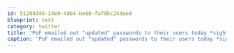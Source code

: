 ```yaml
---
id: 51284d46-14e9-4804-be68-fa78bc24dee8
blueprint: text
category: twitter
title: 'PoF emailed out "updated" passwords to their users today *sigh* You''re still doing it wrong.'
caption: 'PoF emailed out "updated" passwords to their users today *sigh* You''re still doing it wrong.'
---
```

